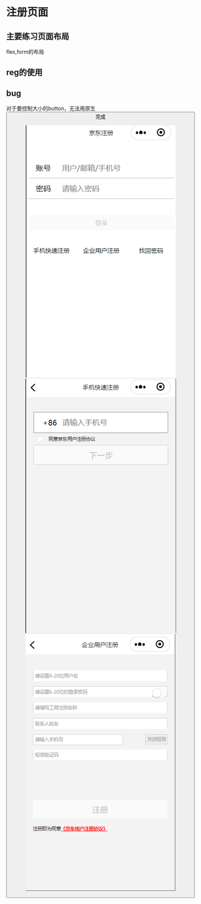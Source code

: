 # 注册页面
## 主要练习页面布局
flex,form的布局
## reg的使用
## bug
对于要控制大小的button，无法用原生<button>完成

![](pic1.png)
![](pic2.png)
![](pic3.png)